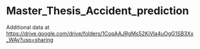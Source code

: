 # Master_Thesis_Accident_prediction

Additional data at https://drive.google.com/drive/folders/1CopAAJRgMs52KiVla4uOgG1SB3Xx_WAv?usp=sharing

